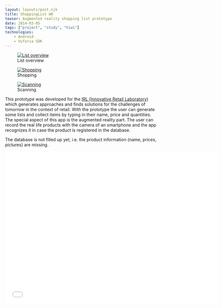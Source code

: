 ```yaml
---
layout: layouts/post.njk
title: ShoppingList AR
teaser: Augmented reality shopping list prototype
date: 2014-03-05
tags: ["project", "study", "hiwi"]
technologies:
    - Android
    - Vuforia SDK
---
```

<div class="figure-container">

<figure >
      <a href="{{ '/assets/projects/shopping-list-ar/app.png' | url }}" >
          <img src="{{ '/assets/projects/shopping-list-ar/app.png' | url }}" alt="List overview" />
      </a>
      <figcaption >List overview</figcaption>
    </figure>
<figure >
      <a href="{{ '/assets/projects/shopping-list-ar/list.png' | url }}" >
          <img src="{{ '/assets/projects/shopping-list-ar/list.png' | url }}" alt="Shopping" />
      </a>
      <figcaption >Shopping</figcaption>
    </figure>
<figure>
      <a href="{{ '/assets/projects/shopping-list-ar/scan.png' | url }}" >
          <img src="{{ '/assets/projects/shopping-list-ar/scan.png' | url }}" alt="Scanning" />
      </a>
      <figcaption >Scanning</figcaption>
    </figure>
</div>


This prototype was developed for the <a href="http://www.innovative-retail.de/" target="_blank">IRL (Innovative Retail Laboratory)</a> which generates approaches and finds solutions for the challenges of tomorrow in the context of retail. With the prototype the user can generate some lists and collect items by typing in their name, price and quantities. The special aspect of this app is the augmented reality part. The user can record the real life products with the camera of an smartphone and the app recognizes it in case the product is registered in the database.

The database is not filled up yet, i.e. the product information (name, prices, pictures) are missing.

<iframe height="500" width="700" src="//www.youtube.com/embed/800kc342IsY" frameborder="0" allowfullscreen></iframe>
